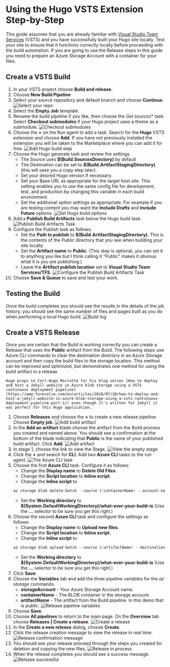 # Using the Hugo VSTS Extension Step-by-Step
This guide assumes that you are already familiar with [Visual Studio Team Services](https://www.visualstudio.com) (VSTS) and you have successfully built your Hugo site locally. Test your site to ensure that it functions correctly locally before proceeding with the build automation. If you are going to use the Release steps in this guide you need to prepare an Azure Storage Account with a container for your files.

## Create a VSTS Build

1. In your VSTS project choose **Build and release**.
1. Choose **New Build Pipeline**
1. Select your source repository and default branch and choose **Continue**.
    ![Select your repo](images/hugo-vsts-ext-build-01.png)
1. Select the **Empty Job** template. 
1. Rename the build pipeline if you like, then choose the *Get sources** task. Select **Checkout submodules** if your Hugo project uses a theme as a submodule.
    ![Checkout submodules](images/hugo-vsts-ext-build-02.png)
1. Choose the **+** on the Run agent to add a task. Search for the **Hugo** VSTS extension and choose **Add**. If you have not previously installed the extension you will be taken to the Marketplace where you can add it for free.
    ![Add Hugo build step](images/hugo-vsts-ext-build-03.png)
1. Choose the Hugo generate task and review the settings. 
    * The Source uses **$(Build.SourcesDirectory)** by default
    * The Destination can be set to **$(Build.ArtifactStagingDirectory)** (this will save you a copy step later).
    * Set your desired Hugo version if necessary.
    * Set your Base URL as appropriate for the target host site. This setting enables you to use the same config file for development, test, and production by changing this variable in each build environment.
    * Set the additional option settings as appropriate. For example if you are testing content you may want the **Include Drafts** and **Include Future** options. 
    ![Set Hugo build options](images/hugo-vsts-ext-build-04.png)
1. Add a **Publish Build Artifacts** task below the Hugo build task.
    ![Publish Build Artifacts Task](images/hugo-vsts-ext-build-05.png)
1. Configure the Publish task as follows:
    * Set the **Path to publish** to **$(Build.ArtifactStagingDirectory)**. This is the contents of the _Public_ directory that you see when building your site locally.
    * Set the **Artifact name** to **Public**. (This step is optional, you can set it to anything you like but I think calling it "Public" makes it obvious what it is you are publishing.)
    * Leave the **Artifact publish location** set to **Visual Studio Team Services/TFS**.
    ![Configure the Publish Build Artifacts Task](images/hugo-vsts-ext-build-06.png)
1. Choose **Save \& Queue** to save and test your work.

## Testing the Build
Once the build completes you should see the results in the details of the job history. you should see the same number of files and pages built as you do when performing a local Hugo build.
![Build log](images/hugo-vsts-ext-build-07.png)

## Create a VSTS Release

Once you are certain that the Build is working correctly you can create a Release that uses the **Public** artifact from the Build. The following steps use Azure CLI commands to clear the destination directory in an Azure Storage account and then copy the build files to the storage location. This method can be improved and optimized, but demonstrates one method for using the build artifact in a release.

    Huge props to Carl-Hugo Marcotte for his blog series [How to deploy and host a Jekyll website in Azure blob storage using a VSTS continuous deployment pipeline](https://www.forevolve.com/en/articles/2018/07/10/how-to-deploy-and-host-a-jekyll-website-in-azure-blob-storage-using-a-vsts-continuous-deployment-pipeline-part-1/) even though it's written for Jekyll it was perfect for this Hugo application.

1. Choose **Releases** and choose the **+** to create a new release pipeline. Choose **Empty job**.
    ![Add build artifact](images/hugo-vsts-ext-build-08.png)
1. In the **Add an artifact** blade choose the artifact from the Build process you created and named above. You should see a confirmation at the bottom of the blade indicating that **Public** is the name of your published build artifact. Click **Add**.
    ![Add artifact](images/hugo-vsts-ext-build-09.png)
1. In stage 1, choose the link to view the Stage.
    ![View the empty stage](images/hugo-vsts-ext-build-10.png)
1. Click the **+** and search for **CLI**. Add two **Azure CLI** tasks to the run agent.
    ![The Azure CLI task](images/hugo-vsts-ext-build-11.png)
1. Choose the first **Azure CLI** task. Configure it as follows:
    * Change the **Display name** to **Delete Old Files**.
    * Change the **Script location** to **Inline script**.
    * Change the **Inline script** to
    ```` powershell
    az storage blob delete-batch --source $(containerName) --account-name $(storageAccount) --output table
    ````
    * Set the **Working directory** to **$(System.DefaultWorkingDirectory)/what-ever-your-build-is** (Use the **...** selector to be sure you get this right.)
1. Choose the second **Azure CLI** task and configure the settings as follows:
    * Change the **Display name** to **Upload new files**.
    * Change the **Script location** to **Inline script**.
    * Change the **Inline script** to
    ```` powershell
    az storage blob upload-batch --source $(artifactName) --destination $(containerName) --account-name $(storageAccount) --output table --no-progress
    ````
    * Set the **Working directory** to **$(System.DefaultWorkingDirectory)/what-ever-your-build-is** (Use the **...** selector to be sure you get this right.)
1. Click **Save**.
1. Choose the **Variables** tab and add the three pipeline variables for the _az storage_ commands.
    * **storageAccount** - Your Azure Storage Account name.  
    * **containerName** - The BLOB container in the storage account.
    * **artifactName** - The artifact from the Build pipeline. In this demo that is _public_.
    ![Release pipeline variables](images/hugo-vsts-ext-build-12.png)
1. Choose **Save**.
1. Choose **All pipelines** to return to the main page. On the **Overview** tab choose **Releases | Create a release**.
    ![Create a release](images/hugo-vsts-ext-build-13.png)
1. In the **Create a new release** dialog, choose **Create**.
1. Click the release creation message to view the release in real time.
    ![Release confirmation message](images/hugo-vsts-ext-build-14.png)
1. You should see your release proceed through the steps you created for deletion and copying the new files.
    ![Release in process](images/hugo-vsts-ext-build-15.png)
1. When the release completes you should see a success message.
    ![Release successful](images/hugo-vsts-ext-build-16.png)
